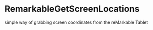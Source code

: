 # RemarkableGetScreenLocations
simple way of grabbing screen coordinates from the reMarkable Tablet

